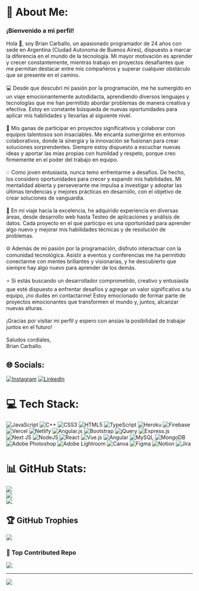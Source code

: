 # 💫 About Me:

### ¡Bienvenido a mi perfil!

Hola 👋, soy Brian Carballo, un apasionado programador de 24 años con sede en Argentina (Ciudad Autonoma de Buenos Aires), dispuesto a marcar la diferencia en el mundo de la tecnología. Mi mayor motivación es aprender y crecer constantemente, mientras trabajo en proyectos desafiantes que me permitan destacar entre mis compañeros y superar cualquier obstáculo que se presente en el camino.<br><br>💻 Desde que descubrí mi pasión por la programación, me he sumergido en un viaje emocionantemente autodidacta, aprendiendo diversos lenguajes y tecnologías que me han permitido abordar problemas de manera creativa y efectiva. Estoy en constante búsqueda de nuevas oportunidades para aplicar mis habilidades y llevarlas al siguiente nivel.<br><br>🚀 Mis ganas de participar en proyectos significativos y colaborar con equipos talentosos son insaciables. Me encanta sumergirme en entornos colaborativos, donde la sinergia y la innovación se fusionan para crear soluciones sorprendentes. Siempre estoy dispuesto a escuchar nuevas ideas y aportar las mías propias con humildad y respeto, porque creo firmemente en el poder del trabajo en equipo.<br><br>💡 Como joven entusiasta, nunca temo enfrentarme a desafíos. De hecho, los considero oportunidades para crecer y expandir mis habilidades. Mi mentalidad abierta y perseverante me impulsa a investigar y adoptar las últimas tendencias y mejores prácticas en desarrollo, con el objetivo de crear soluciones de vanguardia.<br><br>🌟 En mi viaje hacia la excelencia, he adquirido experiencia en diversas áreas, desde desarrollo web hasta Testeo de aplicaciones y análisis de datos. Cada proyecto en el que participo es una oportunidad para aprender algo nuevo y mejorar mis habilidades técnicas y de resolución de problemas.<br><br>🌐 Además de mi pasión por la programación, disfruto interactuar con la comunidad tecnológica. Asistir a eventos y conferencias me ha permitido conectarme con mentes brillantes y visionarias, y he descubierto que siempre hay algo nuevo para aprender de los demás.<br><br>⭐ Si estás buscando un desarrollador comprometido, creativo y entusiasta que esté dispuesto a enfrentar desafíos y agregar un valor significativo a tu equipo, ¡no dudes en contactarme! Estoy emocionado de formar parte de proyectos emocionantes que transformen el mundo y, juntos, alcanzar nuevas alturas.<br><br>¡Gracias por visitar mi perfil y espero con ansias la posibilidad de trabajar juntos en el futuro!<br><br>Saludos cordiales,<br>Brian Carballo.


## 🌐 Socials:
[![Instagram](https://img.shields.io/badge/Instagram-%23E4405F.svg?logo=Instagram&logoColor=white)](https://instagram.com/briannider) [![LinkedIn](https://img.shields.io/badge/LinkedIn-%230077B5.svg?logo=linkedin&logoColor=white)](https://www.linkedin.com/in/brian-carballo-250690208) 

# 💻 Tech Stack:
![JavaScript](https://img.shields.io/badge/javascript-%23323330.svg?style=for-the-badge&logo=javascript&logoColor=%23F7DF1E) ![C++](https://img.shields.io/badge/c++-%2300599C.svg?style=for-the-badge&logo=c%2B%2B&logoColor=white) ![CSS3](https://img.shields.io/badge/css3-%231572B6.svg?style=for-the-badge&logo=css3&logoColor=white) ![HTML5](https://img.shields.io/badge/html5-%23E34F26.svg?style=for-the-badge&logo=html5&logoColor=white) ![TypeScript](https://img.shields.io/badge/typescript-%23007ACC.svg?style=for-the-badge&logo=typescript&logoColor=white) ![Heroku](https://img.shields.io/badge/heroku-%23430098.svg?style=for-the-badge&logo=heroku&logoColor=white) ![Firebase](https://img.shields.io/badge/firebase-%23039BE5.svg?style=for-the-badge&logo=firebase) ![Vercel](https://img.shields.io/badge/vercel-%23000000.svg?style=for-the-badge&logo=vercel&logoColor=white) ![Netlify](https://img.shields.io/badge/netlify-%23000000.svg?style=for-the-badge&logo=netlify&logoColor=#00C7B7) ![Angular.js](https://img.shields.io/badge/angular.js-%23E23237.svg?style=for-the-badge&logo=angularjs&logoColor=white) ![Bootstrap](https://img.shields.io/badge/bootstrap-%23563D7C.svg?style=for-the-badge&logo=bootstrap&logoColor=white) ![jQuery](https://img.shields.io/badge/jquery-%230769AD.svg?style=for-the-badge&logo=jquery&logoColor=white) ![Express.js](https://img.shields.io/badge/express.js-%23404d59.svg?style=for-the-badge&logo=express&logoColor=%2361DAFB) ![Next JS](https://img.shields.io/badge/Next-black?style=for-the-badge&logo=next.js&logoColor=white) ![NodeJS](https://img.shields.io/badge/node.js-6DA55F?style=for-the-badge&logo=node.js&logoColor=white) ![React](https://img.shields.io/badge/react-%2320232a.svg?style=for-the-badge&logo=react&logoColor=%2361DAFB) ![Vue.js](https://img.shields.io/badge/vuejs-%2335495e.svg?style=for-the-badge&logo=vuedotjs&logoColor=%234FC08D) ![Angular](https://img.shields.io/badge/angular-%23DD0031.svg?style=for-the-badge&logo=angular&logoColor=white) ![MySQL](https://img.shields.io/badge/mysql-%2300f.svg?style=for-the-badge&logo=mysql&logoColor=white) ![MongoDB](https://img.shields.io/badge/MongoDB-%234ea94b.svg?style=for-the-badge&logo=mongodb&logoColor=white) ![Adobe Photoshop](https://img.shields.io/badge/adobephotoshop-%2331A8FF.svg?style=for-the-badge&logo=adobephotoshop&logoColor=white) ![Adobe Lightroom](https://img.shields.io/badge/Adobe%20Lightroom-31A8FF.svg?style=for-the-badge&logo=Adobe%20Lightroom&logoColor=white) ![Canva](https://img.shields.io/badge/Canva-%2300C4CC.svg?style=for-the-badge&logo=Canva&logoColor=white) 	![Figma](https://img.shields.io/badge/figma-%23F24E1E.svg?style=for-the-badge&logo=figma&logoColor=white) ![Notion](https://img.shields.io/badge/Notion-%23000000.svg?style=for-the-badge&logo=notion&logoColor=white) ![Jira](https://img.shields.io/badge/jira-%230A0FFF.svg?style=for-the-badge&logo=jira&logoColor=white)
# 📊 GitHub Stats:
![](https://github-readme-stats.vercel.app/api?username=Briannider&theme=tokyonight&hide_border=false&include_all_commits=true&count_private=true)<br/>
![](https://github-readme-streak-stats.herokuapp.com/?user=Briannider&theme=tokyonight&hide_border=false)<br/>
![](https://github-readme-stats.vercel.app/api/top-langs/?username=Briannider&theme=tokyonight&hide_border=false&include_all_commits=true&count_private=true&layout=compact)

## 🏆 GitHub Trophies
![](https://github-profile-trophy.vercel.app/?username=Briannider&theme=discord&no-frame=false&no-bg=true&margin-w=4)

### 🥇 Top Contributed Repo
![](https://github-contributor-stats.vercel.app/api?username=Briannider&limit=5&theme=tokyonight&combine_all_yearly_contributions=true)

---
[![](https://visitcount.itsvg.in/api?id=Briannider&icon=2&color=5)](https://visitcount.itsvg.in)

<!-- Proudly created with GPRM ( https://gprm.itsvg.in ) -->
